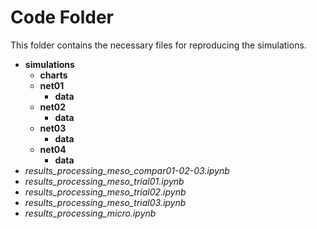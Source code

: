 # Code Folder 

This folder contains the necessary files for reproducing the simulations.

* **simulations**  
	* **charts**   
	* **net01**  
		* **data**  
	* **net02**  
		* **data**  
	* **net03**  
		* **data**  
	* **net04**  
		* **data**  
* *results_processing_meso_compar01-02-03.ipynb*
* *results_processing_meso_trial01.ipynb*
* *results_processing_meso_trial02.ipynb*
* *results_processing_meso_trial03.ipynb*
* *results_processing_micro.ipynb*

